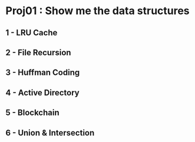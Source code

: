 # Proj01 : Show me the data structures

## 1 - LRU Cache
## 2 - File Recursion 
## 3 - Huffman Coding
## 4 - Active Directory
## 5 - Blockchain
## 6 - Union & Intersection
